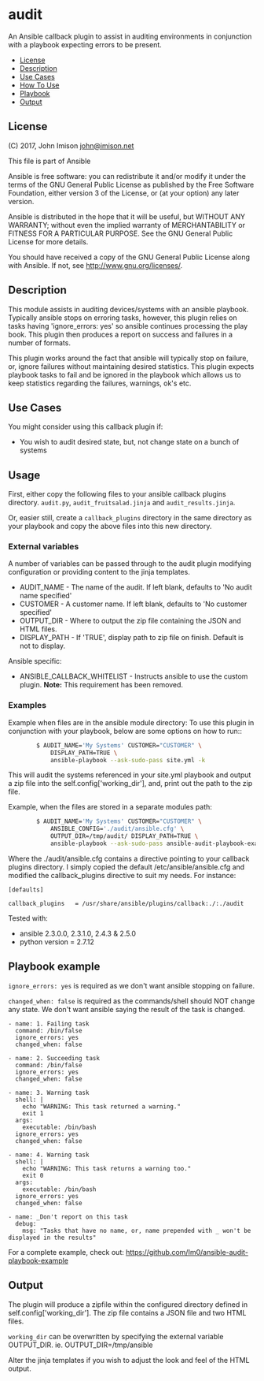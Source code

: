 # audit

An Ansible callback plugin to assist in auditing environments in conjunction
with a playbook expecting errors to be present.


- [License](#license)
- [Description](#description)
- [Use Cases](#use_case)
- [How To Use](#usage)
- [Playbook](#playbook_example)
- [Output](#output)

## License

(C) 2017, John Imison <john@imison.net>

This file is part of Ansible

Ansible is free software: you can redistribute it and/or modify
it under the terms of the GNU General Public License as published by
the Free Software Foundation, either version 3 of the License, or
(at your option) any later version.

Ansible is distributed in the hope that it will be useful,
but WITHOUT ANY WARRANTY; without even the implied warranty of
MERCHANTABILITY or FITNESS FOR A PARTICULAR PURPOSE.  See the
GNU General Public License for more details.

You should have received a copy of the GNU General Public License
along with Ansible.  If not, see <http://www.gnu.org/licenses/>.


## Description

This module assists in auditing devices/systems with an ansible playbook.
Typically ansible stops on erroring tasks, however, this plugin relies on
tasks having 'ignore_errors: yes' so ansible continues processing the play
book.  This plugin then produces a report on success and failures in a number
of formats.

This plugin works around the fact that ansible will typically stop on failure,
or, ignore failures without maintaining desired statistics.  This plugin
expects playbook tasks to fail and be ignored in the playbook which allows us
to keep statistics regarding the failures, warnings, ok's etc.

## Use Cases

You might consider using this callback plugin if:

* You wish to audit desired state, but, not change state on a bunch of systems 

## Usage

First, either copy the following files to your ansible callback plugins
directory.  `audit.py`, `audit_fruitsalad.jinja` and `audit_results.jinja`.

Or, easier still, create a `callback_plugins` directory in the same
directory as your playbook and copy the above files into this new
directory. 

### External variables

A number of variables can be passed through to the audit plugin modifying
configuration or providing content to the jinja templates.

* AUDIT_NAME - The name of the audit. If left blank, defaults to 'No audit name specified'
* CUSTOMER - A customer name.  If left blank, defaults to 'No customer specified'
* OUTPUT_DIR - Where to output the zip file containing the JSON and HTML files.
* DISPLAY_PATH - If 'TRUE', display path to zip file on finish.  Default is not to display.

Ansible specific:
* ANSIBLE_CALLBACK_WHITELIST - Instructs ansible to use the custom
  plugin. **Note:** This requirement has been removed.

### Examples

Example when files are in the ansible module directory:
    To use this plugin in conjunction with your playbook, below are some
    options on how to run::

```bash
        $ AUDIT_NAME='My Systems' CUSTOMER="CUSTOMER" \
            DISPLAY_PATH=TRUE \
            ansible-playbook --ask-sudo-pass site.yml -k
```

This will audit the systems referenced in your site.yml playbook and output
a zip file into the self.config['working_dir'], and, print out the path to
the zip file.

Example, when the files are stored in a separate modules path:

```bash
        $ AUDIT_NAME='My Systems' CUSTOMER="CUSTOMER" \
            ANSIBLE_CONFIG='./audit/ansible.cfg' \
            OUTPUT_DIR=/tmp/audit/ DISPLAY_PATH=TRUE \
            ansible-playbook --ask-sudo-pass ansible-audit-playbook-example/site.yml -k
```

Where the ./audit/ansible.cfg contains a directive pointing to your callback
plugins directory.  I simply copied the default /etc/ansible/ansible.cfg and
modified the callback_plugins directive to suit my needs.  For instance:

```
[defaults]

callback_plugins   = /usr/share/ansible/plugins/callback:./:./audit
```

Tested with:
* ansible 2.3.0.0, 2.3.1.0, 2.4.3 & 2.5.0
* python version = 2.7.12 


## Playbook example

`ignore_errors: yes` is required as we don't want ansible stopping on failure.

`changed_when: false` is required as the commands/shell should NOT change any state.
We don't want ansible saying the result of the task is changed.

```
- name: 1. Failing task
  command: /bin/false
  ignore_errors: yes
  changed_when: false

- name: 2. Succeeding task
  command: /bin/false
  ignore_errors: yes
  changed_when: false

- name: 3. Warning task
  shell: |
    echo "WARNING: This task returned a warning."
    exit 1
  args:
    executable: /bin/bash
  ignore_errors: yes
  changed_when: false

- name: 4. Warning task
  shell: |
    echo "WARNING: This task returns a warning too."
    exit 0
  args:
    executable: /bin/bash
  ignore_errors: yes
  changed_when: false

- name: _Don't report on this task
  debug:
    msg: "Tasks that have no name, or, name prepended with _ won't be displayed in the results"

```

For a complete example, check out: https://github.com/Im0/ansible-audit-playbook-example

## Output

The plugin will produce a zipfile within the configured directory defined in
self.config['working_dir'].  The zip file contains a JSON file and two HTML
files.  

`working_dir` can be overwritten by specifying the external variable OUTPUT_DIR.
ie.  OUTPUT_DIR=/tmp/ansible

Alter the jinja templates if you wish to adjust the look and feel of the HTML
output.

